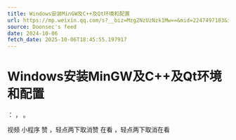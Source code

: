 ```yaml
---
title: Windows安装MinGW及C++及Qt环境和配置
url: https://mp.weixin.qq.com/s?__biz=Mzg2NzUzNzk1Mw==&mid=2247497183&idx=1&sn=e2be31d15b48ba34100ecd32c3560f6d
source: Doonsec's feed
date: 2024-10-06
fetch_date: 2025-10-06T18:45:55.197917
---
```


# Windows安装MinGW及C++及Qt环境和配置

：
，
。

视频
小程序
赞
，轻点两下取消赞
在看
，轻点两下取消在看